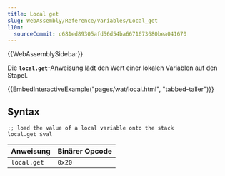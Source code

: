```yaml
---
title: Local get
slug: WebAssembly/Reference/Variables/Local_get
l10n:
  sourceCommit: c681ed89305afd56d54ba6671673680bea041670
---
```


{{WebAssemblySidebar}}

Die **`local.get`**-Anweisung lädt den Wert einer lokalen Variablen auf den Stapel.

{{EmbedInteractiveExample("pages/wat/local.html", "tabbed-taller")}}

## Syntax

```wasm
;; load the value of a local variable onto the stack
local.get $val
```

| Anweisung   | Binärer Opcode |
| ----------- | -------------- |
| `local.get` | `0x20`         |
